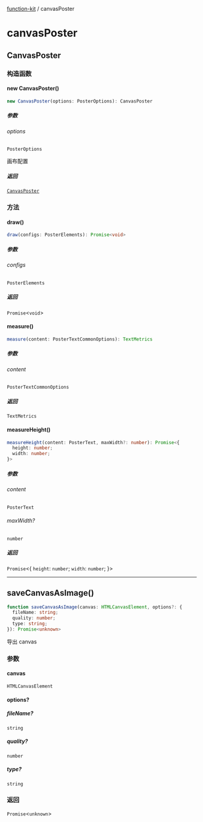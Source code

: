 [function-kit](index.md) / canvasPoster

# canvasPoster

## CanvasPoster

### 构造函数

#### new CanvasPoster()

```ts
new CanvasPoster(options: PosterOptions): CanvasPoster
```

##### 参数

###### options

`PosterOptions`

画布配置

##### 返回

[`CanvasPoster`](#canvasposter)

### 方法

#### draw()

```ts
draw(configs: PosterElements): Promise<void>
```

##### 参数

###### configs

`PosterElements`

##### 返回

`Promise`\<`void`\>

#### measure()

```ts
measure(content: PosterTextCommonOptions): TextMetrics
```

##### 参数

###### content

`PosterTextCommonOptions`

##### 返回

`TextMetrics`

#### measureHeight()

```ts
measureHeight(content: PosterText, maxWidth?: number): Promise<{
  height: number;
  width: number;
}>
```

##### 参数

###### content

`PosterText`

###### maxWidth?

`number`

##### 返回

`Promise`\<\{
  `height`: `number`;
  `width`: `number`;
 \}\>

***

## saveCanvasAsImage()

```ts
function saveCanvasAsImage(canvas: HTMLCanvasElement, options?: {
  fileName: string;
  quality: number;
  type: string;
}): Promise<unknown>
```

导出 canvas

### 参数

#### canvas

`HTMLCanvasElement`

#### options?

##### fileName?

`string`

##### quality?

`number`

##### type?

`string`

### 返回

`Promise`\<`unknown`\>
